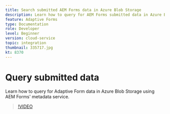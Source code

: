 ```yaml
---
title: Search submitted AEM Forms data in Azure Blob Storage
description: Learn how to query for AEM Forms submitted data in Azure Blob Storage using the form data model metadata service.
feature: Adaptive Forms
type: Documentation
role: Developer
level: Beginner
version: cloud-service
topic: integration
thumbnail: 335717.jpg
kt: 8370
---
```

# Query submitted data

Learn how to query for Adaptive Form data in Azure Blob Storage using AEM Forms' metadata service.

>[!VIDEO](https://video.tv.adobe.com/v/335717/?quality=12&learn=on)


